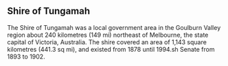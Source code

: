 ## Shire of Tungamah

The Shire of Tungamah was a local government area in the Goulburn Valley region about 240 kilometres (149 mi) northeast of Melbourne, the state capital of Victoria, Australia. The shire covered an area of 1,143 square kilometres (441.3 sq mi), and existed from 1878 until 1994.sh Senate from 1893 to 1902.
